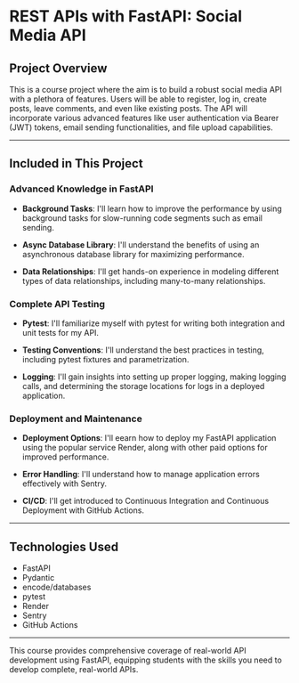 # REST APIs with FastAPI: Social Media API

## Project Overview

This is a course project where the aim is to build a robust social media API with a plethora of features. Users will be able to register, log in, create posts, leave comments, and even like existing posts. The API will incorporate various advanced features like user authentication via Bearer (JWT) tokens, email sending functionalities, and file upload capabilities.

---

## Included in This Project

### Advanced Knowledge in FastAPI

- **Background Tasks**: I'll learn how to improve the performance by using background tasks for slow-running code segments such as email sending.
  
- **Async Database Library**: I'll understand the benefits of using an asynchronous database library for maximizing performance.

- **Data Relationships**: I'll get hands-on experience in modeling different types of data relationships, including many-to-many relationships.

### Complete API Testing

- **Pytest**: I'll familiarize myself with pytest for writing both integration and unit tests for my API.
  
- **Testing Conventions**: I'll understand the best practices in testing, including pytest fixtures and parametrization.

- **Logging**: I'll gain insights into setting up proper logging, making logging calls, and determining the storage locations for logs in a deployed application.

### Deployment and Maintenance

- **Deployment Options**: I'll eearn how to deploy my FastAPI application using the popular service Render, along with other paid options for improved performance.
  
- **Error Handling**: I'll understand how to manage application errors effectively with Sentry.
  
- **CI/CD**: I'll get introduced to Continuous Integration and Continuous Deployment with GitHub Actions.

---

## Technologies Used

- FastAPI
- Pydantic
- encode/databases
- pytest
- Render
- Sentry
- GitHub Actions

---

This course provides comprehensive coverage of real-world API development using FastAPI, equipping students with the skills you need to develop complete, real-world APIs.
